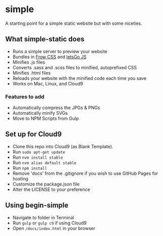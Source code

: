 # simple
A starting point for a simple static website but with some niceties.

## What simple-static does
* Runs a simple server to preview your website
* Bundles in [Frow CSS](http://frowcss.com) and [letsGo JS](http://letsgojs.com)
* Minifies .js files
* Converts .sass and .scss files to minified, autoprefixed CSS
* Minifies .html files
* Reloads your website with the minified code each time you save
* Works on Mac, Linux, and Cloud9

### Features to add
* Automatically compress the JPGs & PNGs
* Automatically minify SVGs
* Move to NPM Scripts from Gulp

## Set up for Cloud9
* Clone this repo into Cloud9 (as Blank Template).
* Run `sudo apt-get update`
* Run `nvm install stable`
* Run `nvm alias default stable`
* Run `npm install`
* Remove 'docs' from the .gitignore if you wish to use GitHub Pages for hosting
* Customize the package.json file
* Alter the LICENSE to your preference

## Using begin-simple
* Navigate to folder in Terminal
* Run `gulp` or `gulp c9` if using Cloud9
* Open `/docs/index.html` in your browser
